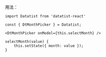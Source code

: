 用法：

	import Datatist from 'datatist-react'
    
    const { DtMonthPicker } = Datatist;
    
    <DtMonthPicker onModel={this.selectMonth} />

	selectMonth(value) {
    	this.setState({ month: value });
  	}
